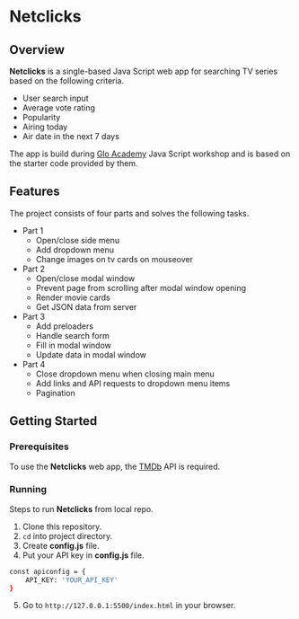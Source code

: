 # Netclicks
## Overview
**Netclicks** is a single-based Java Script web app for searching TV series based on the following criteria.
* User search input
* Average vote rating
* Popularity
* Airing today
* Air date in the next 7 days

The app is build during [Glo Academy](https://glo.academy/) Java Script workshop and is based on the starter code provided by them.
## Features
The project consists of four parts and solves the following tasks.
* Part 1
    * Open/close side menu
    * Add dropdown menu
    * Change images on tv cards on mouseover
* Part 2
    * Open/close modal window
    * Prevent page from scrolling after modal window opening
    * Render movie cards
    * Get JSON data from server
* Part 3
    * Add preloaders
    * Handle search form
    * Fill in modal window
    * Update data in modal window
* Part 4
    * Close dropdown menu when closing main menu
    * Add links and API requests to dropdown menu items
    * Pagination
    
## Getting Started
### Prerequisites
To use the **Netclicks** web app, the [TMDb](https://www.themoviedb.org/) API is required.
### Running
Steps to run **Netclicks** from local repo.
1. Clone this repository.
2. ```cd``` into project directory.
3. Create **config.js** file.
4. Put your API key in **config.js** file.
```sh
const apiconfig = {
    API_KEY: 'YOUR_API_KEY'
}
```
5. Go to ```http://127.0.0.1:5500/index.html``` in your browser.

